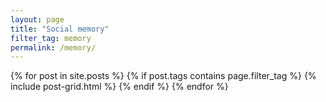 ```yaml
---
layout: page
title: "Social memory"
filter_tag: memory
permalink: /memory/
---
```

<div class="tiles">
{% for post in site.posts %}
 {% if post.tags contains page.filter_tag %}
  {% include post-grid.html %}
  {% endif %}
{% endfor %}
</div><!-- /.tiles -->

